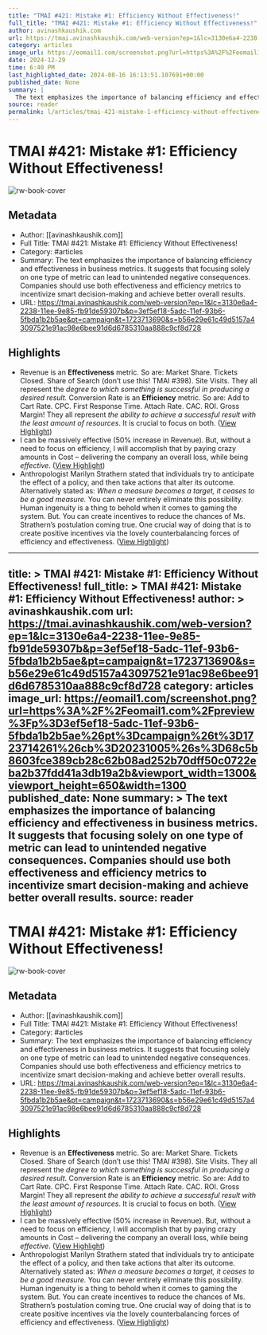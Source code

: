 ```yaml
---
title: "TMAI #421: Mistake #1: Efficiency Without Effectiveness!"
full_title: "TMAI #421: Mistake #1: Efficiency Without Effectiveness!"
author: avinashkaushik.com
url: https://tmai.avinashkaushik.com/web-version?ep=1&lc=3130e6a4-2238-11ee-9e85-fb91de59307b&p=3ef5ef18-5adc-11ef-93b6-5fbda1b2b5ae&pt=campaign&t=1723713690&s=b56e29e61c49d5157a43097521e91ac98e6bee91d6d6785310aa888c9cf8d728
category: articles
image_url: https://eomail1.com/screenshot.png?url=https%3A%2F%2Feomail1.com%2Fpreview%3Fp%3D3ef5ef18-5adc-11ef-93b6-5fbda1b2b5ae%26pt%3Dcampaign%26t%3D1723714261%26cb%3D20231005%26s%3D68c5b8603fce389cb28c62b08ad252b70dff50c0722eba2b37fdd41a3db19a2b&viewport_width=1300&viewport_height=650&width=1300
date: 2024-12-29
time: 6:40 PM
last_highlighted_date: 2024-08-16 16:13:51.107691+00:00
published_date: None
summary: |
  The text emphasizes the importance of balancing efficiency and effectiveness in business metrics. It suggests that focusing solely on one type of metric can lead to unintended negative consequences. Companies should use both effectiveness and efficiency metrics to incentivize smart decision-making and achieve better overall results.
source: reader
permalink: l/articles/tmai-421-mistake-1-efficiency-without-effectiveness
---
```

# TMAI #421: Mistake #1: Efficiency Without Effectiveness!

![rw-book-cover](https://eomail1.com/screenshot.png?url=https%3A%2F%2Feomail1.com%2Fpreview%3Fp%3D3ef5ef18-5adc-11ef-93b6-5fbda1b2b5ae%26pt%3Dcampaign%26t%3D1723714261%26cb%3D20231005%26s%3D68c5b8603fce389cb28c62b08ad252b70dff50c0722eba2b37fdd41a3db19a2b&viewport_width=1300&viewport_height=650&width=1300)

## Metadata
- Author: [[avinashkaushik.com]]
- Full Title: TMAI #421: Mistake #1: Efficiency Without Effectiveness!
- Category: #articles
- Summary: The text emphasizes the importance of balancing efficiency and effectiveness in business metrics. It suggests that focusing solely on one type of metric can lead to unintended negative consequences. Companies should use both effectiveness and efficiency metrics to incentivize smart decision-making and achieve better overall results.
- URL: https://tmai.avinashkaushik.com/web-version?ep=1&lc=3130e6a4-2238-11ee-9e85-fb91de59307b&p=3ef5ef18-5adc-11ef-93b6-5fbda1b2b5ae&pt=campaign&t=1723713690&s=b56e29e61c49d5157a43097521e91ac98e6bee91d6d6785310aa888c9cf8d728

## Highlights
- Revenue is an **Effectiveness** metric. 
  So are: Market Share. Tickets Closed. Share of Search (don’t use this! TMAI #398). Site Visits. 
  They all represent the *degree to which something is successful in producing a desired result.* 
  Conversion Rate is an **Efficiency** metric. 
  So are: Add to Cart Rate. CPC. First Response Time. Attach Rate. CAC. ROI. Gross Margin! 
  They all represent *the ability to achieve a successful result with the least amount of resources*. 
  It is crucial to focus on both. ([View Highlight](https://read.readwise.io/read/01j5dz6zevnd7de2jeap1p9wnp))
- I can be massively effective (50% increase in Revenue). But, without a need to focus on efficiency, I will accomplish that by paying crazy amounts in Cost – delivering the company an overall loss, while being *effective*. ([View Highlight](https://read.readwise.io/read/01j5dz7d7b4gkv14rcd13k2enq))
- Anthropologist Marilyn Strathern stated that individuals try to anticipate the effect of a policy, and then take actions that alter its outcome. Alternatively stated as: 
  *When a measure becomes a target, it ceases to be a good measure.* 
  You can never entirely eliminate this possibility. Human ingenuity is a thing to behold when it comes to gaming the system. 
  But. You can create incentives to reduce the chances of Ms. Strathern’s postulation coming true. One crucial way of doing that is to create positive incentives via the lovely counterbalancing forces of efficiency and effectiveness. ([View Highlight](https://read.readwise.io/read/01j5dzey7hahada4a1eqwn9kbk))


---
title: >
  TMAI #421: Mistake #1: Efficiency Without Effectiveness!
full_title: >
  TMAI #421: Mistake #1: Efficiency Without Effectiveness!
author: >
  avinashkaushik.com
url: https://tmai.avinashkaushik.com/web-version?ep=1&lc=3130e6a4-2238-11ee-9e85-fb91de59307b&p=3ef5ef18-5adc-11ef-93b6-5fbda1b2b5ae&pt=campaign&t=1723713690&s=b56e29e61c49d5157a43097521e91ac98e6bee91d6d6785310aa888c9cf8d728
category: articles
image_url: https://eomail1.com/screenshot.png?url=https%3A%2F%2Feomail1.com%2Fpreview%3Fp%3D3ef5ef18-5adc-11ef-93b6-5fbda1b2b5ae%26pt%3Dcampaign%26t%3D1723714261%26cb%3D20231005%26s%3D68c5b8603fce389cb28c62b08ad252b70dff50c0722eba2b37fdd41a3db19a2b&viewport_width=1300&viewport_height=650&width=1300
published_date: None
summary: >
  The text emphasizes the importance of balancing efficiency and effectiveness in business metrics. It suggests that focusing solely on one type of metric can lead to unintended negative consequences. Companies should use both effectiveness and efficiency metrics to incentivize smart decision-making and achieve better overall results.
source: reader
---
# TMAI #421: Mistake #1: Efficiency Without Effectiveness!

![rw-book-cover](https://eomail1.com/screenshot.png?url=https%3A%2F%2Feomail1.com%2Fpreview%3Fp%3D3ef5ef18-5adc-11ef-93b6-5fbda1b2b5ae%26pt%3Dcampaign%26t%3D1723714261%26cb%3D20231005%26s%3D68c5b8603fce389cb28c62b08ad252b70dff50c0722eba2b37fdd41a3db19a2b&viewport_width=1300&viewport_height=650&width=1300)

## Metadata
- Author: [[avinashkaushik.com]]
- Full Title: TMAI #421: Mistake #1: Efficiency Without Effectiveness!
- Category: #articles
- Summary: The text emphasizes the importance of balancing efficiency and effectiveness in business metrics. It suggests that focusing solely on one type of metric can lead to unintended negative consequences. Companies should use both effectiveness and efficiency metrics to incentivize smart decision-making and achieve better overall results.
- URL: https://tmai.avinashkaushik.com/web-version?ep=1&lc=3130e6a4-2238-11ee-9e85-fb91de59307b&p=3ef5ef18-5adc-11ef-93b6-5fbda1b2b5ae&pt=campaign&t=1723713690&s=b56e29e61c49d5157a43097521e91ac98e6bee91d6d6785310aa888c9cf8d728

## Highlights
- Revenue is an **Effectiveness** metric. 
  So are: Market Share. Tickets Closed. Share of Search (don’t use this! TMAI #398). Site Visits. 
  They all represent the *degree to which something is successful in producing a desired result.* 
  Conversion Rate is an **Efficiency** metric. 
  So are: Add to Cart Rate. CPC. First Response Time. Attach Rate. CAC. ROI. Gross Margin! 
  They all represent *the ability to achieve a successful result with the least amount of resources*. 
  It is crucial to focus on both. ([View Highlight](https://read.readwise.io/read/01j5dz6zevnd7de2jeap1p9wnp))
- I can be massively effective (50% increase in Revenue). But, without a need to focus on efficiency, I will accomplish that by paying crazy amounts in Cost – delivering the company an overall loss, while being *effective*. ([View Highlight](https://read.readwise.io/read/01j5dz7d7b4gkv14rcd13k2enq))
- Anthropologist Marilyn Strathern stated that individuals try to anticipate the effect of a policy, and then take actions that alter its outcome. Alternatively stated as: 
  *When a measure becomes a target, it ceases to be a good measure.* 
  You can never entirely eliminate this possibility. Human ingenuity is a thing to behold when it comes to gaming the system. 
  But. You can create incentives to reduce the chances of Ms. Strathern’s postulation coming true. One crucial way of doing that is to create positive incentives via the lovely counterbalancing forces of efficiency and effectiveness. ([View Highlight](https://read.readwise.io/read/01j5dzey7hahada4a1eqwn9kbk))


